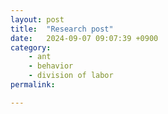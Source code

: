 ```yaml
---
layout: post
title:  "Research post"
date:   2024-09-07 09:07:39 +0900
category:
    - ant
    - behavior
    - division of labor
permalink: 

---
```

